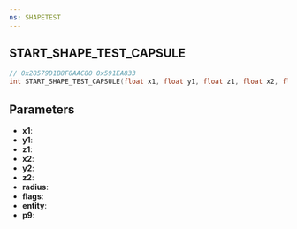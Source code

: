 ```yaml
---
ns: SHAPETEST
---
```

## START_SHAPE_TEST_CAPSULE

```c
// 0x28579D1B8F8AAC80 0x591EA833
int START_SHAPE_TEST_CAPSULE(float x1, float y1, float z1, float x2, float y2, float z2, float radius, int flags, Entity entity, int p9);
```

## Parameters
* **x1**:
* **y1**:
* **z1**:
* **x2**:
* **y2**:
* **z2**:
* **radius**:
* **flags**:
* **entity**:
* **p9**:
